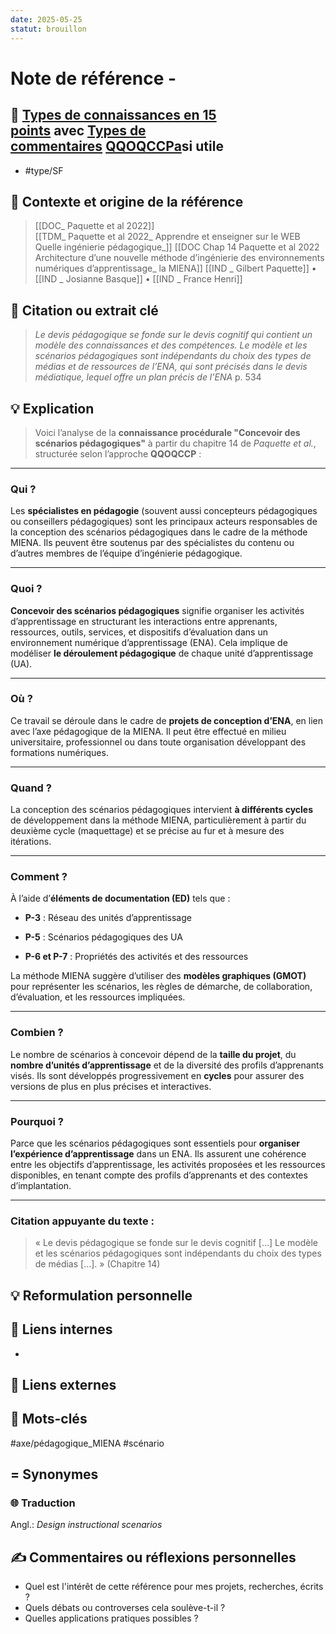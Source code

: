```yaml
---
date: 2025-05-25
statut: brouillon
---
```

# Note de référence - 

## 🔖 [Types de connaissances en 15 points](app://obsidian.md/Types%20de%20connaissances%20en%2015%20points) avec [Types de commentaires](app://obsidian.md/Types%20de%20commentaires) [QQOQCCPa](app://obsidian.md/QQOQCCPa)si utile


- #type/SF 

## 🎯 Contexte et origine de la référence

>  [[DOC_ Paquette et al 2022]]  
[[TDM_ Paquette et al 2022_ Apprendre et enseigner sur le WEB Quelle ingénierie pédagogique_]] 
[[DOC Chap 14 Paquette et al 2022 Architecture d’une nouvelle méthode d’ingénierie des environnements numériques d’apprentissage_  la MIENA]] [[IND _ Gilbert Paquette]] • [[IND _ Josianne Basque]] • [[IND _ France Henri]]
## 📝 Citation ou extrait clé

> *Le devis pédagogique se fonde sur le devis cognitif qui contient un modèle des connaissances et des compétences. Le modèle et les scénarios pédagogiques sont indépendants du choix des types de médias et de ressources de l’ENA, qui sont précisés dans le devis médiatique, lequel offre un plan précis de l’ENA* 
> p. 534

## 💡 Explication 

> Voici l’analyse de la **connaissance procédurale "Concevoir des scénarios pédagogiques"** à partir du chapitre 14 de _Paquette et al._, structurée selon l’approche **QQOQCCP** :

---

### **Qui ?**

Les **spécialistes en pédagogie** (souvent aussi concepteurs pédagogiques ou conseillers pédagogiques) sont les principaux acteurs responsables de la conception des scénarios pédagogiques dans le cadre de la méthode MIENA. Ils peuvent être soutenus par des spécialistes du contenu ou d’autres membres de l’équipe d’ingénierie pédagogique.

---

### **Quoi ?**

**Concevoir des scénarios pédagogiques** signifie organiser les activités d’apprentissage en structurant les interactions entre apprenants, ressources, outils, services, et dispositifs d’évaluation dans un environnement numérique d’apprentissage (ENA). Cela implique de modéliser **le déroulement pédagogique** de chaque unité d’apprentissage (UA).

---

### **Où ?**

Ce travail se déroule dans le cadre de **projets de conception d’ENA**, en lien avec l’axe pédagogique de la MIENA. Il peut être effectué en milieu universitaire, professionnel ou dans toute organisation développant des formations numériques.

---

### **Quand ?**

La conception des scénarios pédagogiques intervient **à différents cycles** de développement dans la méthode MIENA, particulièrement à partir du deuxième cycle (maquettage) et se précise au fur et à mesure des itérations.

---

### **Comment ?**

À l’aide d’**éléments de documentation (ED)** tels que :

- **P-3** : Réseau des unités d’apprentissage
    
- **P-5** : Scénarios pédagogiques des UA
    
- **P-6 et P-7** : Propriétés des activités et des ressources
    

La méthode MIENA suggère d’utiliser des **modèles graphiques (GMOT)** pour représenter les scénarios, les règles de démarche, de collaboration, d’évaluation, et les ressources impliquées.

---

### **Combien ?**

Le nombre de scénarios à concevoir dépend de la **taille du projet**, du **nombre d’unités d’apprentissage** et de la diversité des profils d’apprenants visés. Ils sont développés progressivement en **cycles** pour assurer des versions de plus en plus précises et interactives.

---

### **Pourquoi ?**

Parce que les scénarios pédagogiques sont essentiels pour **organiser l’expérience d’apprentissage** dans un ENA. Ils assurent une cohérence entre les objectifs d’apprentissage, les activités proposées et les ressources disponibles, en tenant compte des profils d’apprenants et des contextes d’implantation.

---

### **Citation appuyante du texte** :

> « Le devis pédagogique se fonde sur le devis cognitif […] Le modèle et les scénarios pédagogiques sont indépendants du choix des types de médias […]. » (Chapitre 14)


## 💡 Reformulation personnelle


## 🔗 Liens internes
-


## 🔗 Liens externes


## 🎁 Mots-clés

#axe/pédagogique_MIENA  #scénario
## = Synonymes

  
### 🌐 Traduction

Angl.: *Design instructional scenarios*

## ✍️ Commentaires ou réflexions personnelles
- Quel est l'intérêt de cette référence pour mes projets, recherches, écrits ?
- Quels débats ou controverses cela soulève-t-il ?
- Quelles applications pratiques possibles ?

